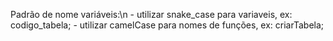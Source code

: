 Padrão de nome variáveis:\n
    - utilizar snake_case para variaveis, ex: codigo_tabela;
    - utilizar camelCase para nomes de funções, ex: criarTabela;

